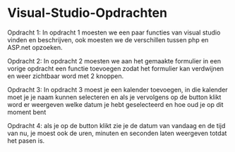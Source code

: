 # Visual-Studio-Opdrachten
Opdracht 1:
In opdracht 1 moesten we een paar functies van visual studio vinden en beschrijven, ook moesten we de verschillen tussen php en ASP.net opzoeken.

Opdracht 2:
In opdracht 2 moesten we aan het gemaakte formulier in een vorige opdracht een functie toevoegen zodat het formulier kan verdwijnen en weer zichtbaar word met 2 knoppen.

Opdracht 3:
In opdracht 3 moest je een kalender toevoegen, in die kalender moet je je naam kunnen selecteren en als je vervolgens op de button klikt word er weergeven welke datum je hebt geselecteerd en hoe oud je op dit moment bent

Opdracht 4:
als je op de button klikt zie je de datum van vandaag en de tijd van nu,
je moest ook de uren, minuten en seconden laten weergeven totdat het pasen is.
